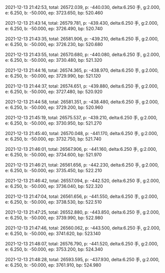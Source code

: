 2021-12-13 21:42:53, total: 26572.039, p: -440.030, delta:6.250 手, g:2.000, e: 6.250, b: -50.000, ep: 3723.650, bp: 520.460

2021-12-13 21:43:14, total: 26579.781, p: -439.430, delta:6.250 手, g:2.000, e: 6.250, b: -50.000, ep: 3726.490, bp: 520.740

2021-12-13 21:43:35, total: 26581.906, p: -439.210, delta:6.250 手, g:2.000, e: 6.250, b: -50.000, ep: 3726.230, bp: 520.680

2021-12-13 21:43:55, total: 26570.680, p: -440.080, delta:6.250 手, g:2.000, e: 6.250, b: -50.000, ep: 3730.480, bp: 521.320

2021-12-13 21:44:16, total: 26574.365, p: -438.970, delta:6.250 手, g:2.000, e: 6.250, b: -50.000, ep: 3729.990, bp: 521.120

2021-12-13 21:44:37, total: 26574.651, p: -439.880, delta:6.250 手, g:2.000, e: 6.250, b: -50.000, ep: 3727.480, bp: 520.920

2021-12-13 21:44:58, total: 26581.351, p: -438.480, delta:6.250 手, g:2.000, e: 6.250, b: -50.000, ep: 3729.200, bp: 520.960

2021-12-13 21:45:19, total: 26575.537, p: -439.210, delta:6.250 手, g:2.000, e: 6.250, b: -50.000, ep: 3730.950, bp: 521.270

2021-12-13 21:45:40, total: 26570.048, p: -441.170, delta:6.250 手, g:2.000, e: 6.250, b: -50.000, ep: 3732.750, bp: 521.740

2021-12-13 21:46:01, total: 26567.906, p: -441.160, delta:6.250 手, g:2.000, e: 6.250, b: -50.000, ep: 3734.600, bp: 521.970

2021-12-13 21:46:21, total: 26561.656, p: -442.230, delta:6.250 手, g:2.000, e: 6.250, b: -50.000, ep: 3735.450, bp: 522.210

2021-12-13 21:46:42, total: 26557.094, p: -442.520, delta:6.250 手, g:2.000, e: 6.250, b: -50.000, ep: 3736.040, bp: 522.320

2021-12-13 21:47:04, total: 26561.656, p: -441.550, delta:6.250 手, g:2.000, e: 6.250, b: -50.000, ep: 3738.530, bp: 522.510

2021-12-13 21:47:25, total: 26552.880, p: -443.850, delta:6.250 手, g:2.000, e: 6.250, b: -50.000, ep: 3739.990, bp: 522.980

2021-12-13 21:47:46, total: 26560.062, p: -443.500, delta:6.250 手, g:2.000, e: 6.250, b: -50.000, ep: 3741.620, bp: 523.140

2021-12-13 21:48:07, total: 26576.790, p: -441.520, delta:6.250 手, g:2.000, e: 6.250, b: -50.000, ep: 3753.200, bp: 524.340

2021-12-13 21:48:28, total: 26593.595, p: -437.930, delta:6.250 手, g:2.000, e: 6.250, b: -50.000, ep: 3761.910, bp: 524.980